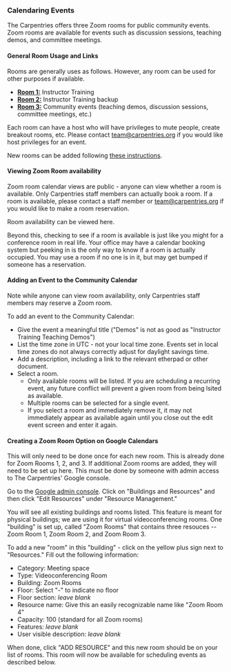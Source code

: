 
<script src="https://ajax.googleapis.com/ajax/libs/jquery/3.3.1/jquery.min.js"></script>
<script type="text/javascript" src="https://cdnjs.cloudflare.com/ajax/libs/jstimezonedetect/1.0.4/jstz.min.js"></script>
<script type="text/javascript">
  $(function(){
  var timezone = jstz.determine();
  var pref = '<https://calendar.google.com/calendar/embed?title=FAKETEST&amp;mode=WEEK&amp;height=600&amp;wkst=1&amp;bgcolor=%23FFFFFF&amp;src=carpentries.org_3430303438333733343331%40resource.calendar.google.com&amp;color=%23B1365F&amp;ctz=';
  var suff = '" style=" border-width:0 " width="800" height="600" frameborder="0" scrolling="no"></iframe>';
    var pref = '<iframe src="https://calendar.google.com/calendar/embed?title=The%20Carpentries%20Community%20Calendar%20&amp;height=600&amp;wkst=1&amp;bgcolor=%23FFFFFF&amp;src=oseuuoht0tvjbokgg3noh8c47g%40group.calendar.google.com&amp;color=%231B887A&amp;ctz='
  var iframe_html = pref + timezone.name() + suff;
  var x = document.getElementById("cc");
   document.getElementById('cc').innerHTML = iframe_html
  document.getElementById('cc').innerHTML = '<iframe src="https://calendar.google.com/calendar/embed?title=The%20Carpentries%20Community%20Calendar%20&amp;height=600&amp;wkst=1&amp;bgcolor=%23FFFFFF&amp;src=oseuuoht0tvjbokgg3noh8c47g%40group.calendar.google.com&amp;color=%231B887A" style="border-width:0" width="800" height="600" frameborder="0" scrolling="no"></iframe>';
  console.log(timezone.name());
  console.log(x);
  var y = 999;
  console.log(y)
  })
</script>












### Calendaring Events

The Carpentries offers three Zoom rooms for public community events.  Zoom rooms are available for events such as discussion sessions, teaching demos, and committee meetings.


#### General Room Usage and Links

Rooms are generally uses as follows.  However, any room can be used for other purposes if available.

* [**Room 1:**](https://carpentries.zoom.us/my/carpentriesroom1) Instructor Training
* [**Room 2:**](https://carpentries.zoom.us/my/carpentriesroom2) Instructor Training backup
* [**Room 3:**](https://carpentries.zoom.us/my/carpentriesroom3) Community events (teaching demos, discussion sessions, committee meetings, etc.)

Each room can have a host who will have privileges to mute people, create breakout rooms, etc.  Please contact team@carpentries.org if you would like host privileges for an event.

New rooms can be added following [these instructions](#).


#### Viewing Zoom Room availability

Zoom room calendar views are public - anyone can view whether a room is available.  Only Carpentries staff members can actually book a room. If a room is available, please contact a staff member or team@carpentries.org if you would like to make a room reservation.

Room availability can be viewed here.

Beyond this, checking to see if a room is available is just like you might for a conference room in real life.  Your office may have a calendar booking system but peeking in is the only way to know if a room is actually occupied.  You may use a room if no one is in it, but may get bumped if someone has a reservation.

<div id = 'cc'></div>

#### Adding an Event to the Community Calendar

Note while anyone can view room availability, only Carpentries staff members may reserve a Zoom room.

To add an event to the Community Calendar:

* Give the event a meaningful title ("Demos" is not as good as "Instructor Training Teaching Demos")
* List the time zone in UTC - not your local time zone.  Events set in local time zones do not always correctly adjust for daylight savings time.
* Add a description, including a link to the relevant etherpad or other document.
* Select a room.
    * Only available rooms will be listed.  If you are scheduling a recurring event, any future conflict will prevent a given room from being lsited as available.
    * Multiple rooms can be selected for a single event.
    * If you select a room and immediately remove it, it may not immediately appear as available again until you close out the edit event screen and enter it again.


#### Creating a Zoom Room Option on Google Calendars

This will only need to be done once for each new room.  This is already done for Zoom Rooms 1, 2, and 3.  If additional Zoom rooms are added, they will need to be set up here.  This must be done by someone with admin access to The Carpentries' Google console.  

Go to the [Google admin console](https://admin.google.com/AdminHome?hl=en).  Click on "Buildings and Resources" and then click "Edit Resources" under "Resource Management."

You will see all existing buildings and rooms listed. This feature is meant for physical buildings; we are using it for virtual videoconferencing rooms. One "building" is set up, called "Zoom Rooms" that contains three resouces -- Zoom Room 1, Zoom Room 2, and Zoom Room 3.  

To add a new "room" in this "building" - click on the yellow plus sign next to "Resources."  Fill out the following information:

* Category: Meeting space
* Type: Videoconferencing Room
* Building: Zoom Rooms
* Floor: Select "-" to indicate no floor
* Floor section: *leave blank*
* Resource name: Give this an easily recognizable name like "Zoom Room 4"
* Capacity: 100 (standard for all Zoom rooms)
* Features: *leave blank*
* User visible description: *leave blank*

When done, click "ADD RESOURCE" and this new room should be on your list of rooms.  This room will now be available for scheduling events as described below.